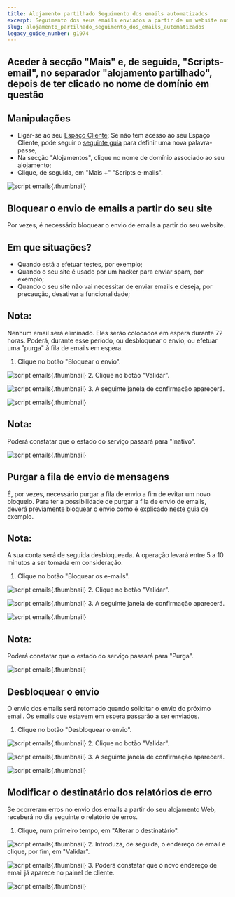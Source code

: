 ```yaml
---
title: Alojamento partilhado Seguimento dos emails automatizados
excerpt: Seguimento dos seus emails enviados a partir de um website num alojamento partilhado OVH
slug: alojamento_partilhado_seguimento_dos_emails_automatizados
legacy_guide_number: g1974
---
```



## Aceder à secção "Mais" e, de seguida, "Scripts-email", no separador "alojamento partilhado", depois de ter clicado no nome de domínio em questão

## Manipulações

- Ligar-se ao seu [Espaço Cliente](https://www.ovh.com/auth/?action=gotomanager&from=https://www.ovh.pt/&ovhSubsidiary=pt);
Se não tem acesso ao seu Espaço Cliente, pode seguir o [seguinte guia](https://www.ovh.com/fr/g1909.mutualise_gerer_et_acceder_a_ses_mots_de_passe#les_differents_mots_de_passe_lies_au_service_mutualise_dovh_lacces_au_manager_dovh) para definir uma nova palavra-passe;
- Na secção "Alojamentos", clique no nome de domínio associado ao seu alojamento;
- Clique, de seguida, em "Mais +" "Scripts e-mails".



![script emails](images/3110.png){.thumbnail}


## Bloquear o envio de emails a partir do seu site
Por vezes, é necessário bloquear o envio de emails a partir do seu website.

## Em que situações?

- Quando está a efetuar testes, por exemplo;
- Quando o seu site é usado por um hacker para enviar spam, por exemplo;
- Quando o seu site não vai necessitar de enviar emails e deseja, por precaução, desativar a funcionalidade;



## Nota:
Nenhum email será eliminado. Eles serão colocados em espera durante 72 horas. Poderá, durante esse período, ou desbloquear o envio, ou efetuar uma "purga" à fila de emails em espera.
1. Clique no botão "Bloquear o envio".

![script emails](images/3111.png){.thumbnail}
2. Clique no botão "Validar".

![script emails](images/3112.png){.thumbnail}
3. A seguinte janela de confirmação aparecerá.

![script emails](images/3113.png){.thumbnail}

## Nota:
Poderá constatar que o estado do serviço passará para "Inativo".

![script emails](images/3114.png){.thumbnail}


## Purgar a fila de envio de mensagens
É, por vezes, necessário purgar a fila de envio a fim de evitar um novo bloqueio. Para ter a possibilidade de purgar a fila de envio de emails, deverá previamente bloquear o envio como é explicado neste guia de exemplo.

## Nota:
A sua conta será de seguida desbloqueada. A operação levará entre 5 a 10 minutos a ser tomada em consideração.
1. Clique no botão "Bloquear os e-mails".

![script emails](images/3115.png){.thumbnail}
2. Clique no botão "Validar".

![script emails](images/3116.png){.thumbnail}
3. A seguinte janela de confirmação aparecerá.

![script emails](images/3117.png){.thumbnail}

## Nota:
Poderá constatar que o estado do serviço passará para "Purga".

![script emails](images/3118.png){.thumbnail}


## Desbloquear o envio
O envio dos emails será retomado quando solicitar o envio do próximo email. Os emails que estavem em espera passarão a ser enviados.
1. Clique no botão "Desbloquear o envio".

![script emails](images/3122.png){.thumbnail}
2. Clique no botão "Validar".

![script emails](images/3123.png){.thumbnail}
3. A seguinte janela de confirmação aparecerá.

![script emails](images/3124.png){.thumbnail}


## Modificar o destinatário dos relatórios de erro
Se ocorreram erros no envio dos emails a partir do seu alojamento Web, receberá no dia seguinte o relatório de erros.
1. Clique, num primeiro tempo, em "Alterar o destinatário".

![script emails](images/3119.png){.thumbnail}
2. Introduza, de seguida, o endereço de email e clique, por fim, em "Validar".

![script emails](images/3120.png){.thumbnail}
3. Poderá constatar que o novo endereço de email já aparece no painel de cliente.

![script emails](images/3121.png){.thumbnail}


